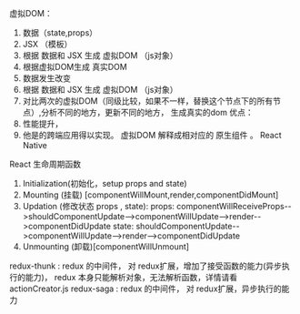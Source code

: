 虚拟DOM：

1. 数据（state,props）
2. JSX （模板）
3. 根据 数据和 JSX 生成 虚拟DOM （js对象）
4. 根据虚拟DOM生成 真实DOM
5. 数据发生改变
6. 根据 数据和 JSX 生成 虚拟DOM （js对象）
7. 对比两次的虚拟DOM（同级比较，如果不一样，替换这个节点下的所有节点）,分析不同的地方，更新不同的地方， 生成真实的dom 
   优点：
8. 性能提升，
9. 他是的跨端应用得以实现。 虚拟DOM 解释成相对应的 原生组件 。 React Native

 React 生命周期函数

1. Initialization(初始化，setup props and state)   
2. Mounting (挂载) [componentWillMount,render,componentDidMount]
3. Updation (修改状态 props , state):
   props: componentWillReceiveProps-->shouldComponentUpdate-->componentWillUpdate-->render-->componentDidUpdate
     state: shouldComponentUpdate-->componentWillUpdate-->render-->componentDidUpdate
4. Unmounting (卸载)[componentWillUnmount]



redux-thunk :  redux 的中间件， 对 redux扩展，增加了接受函数的能力(异步执行的能力)，  redux 本身只能解析对象，无法解析函数，详情请看 actionCreator.js
redux-saga :  redux 的中间件， 对 redux扩展，异步执行的能力


